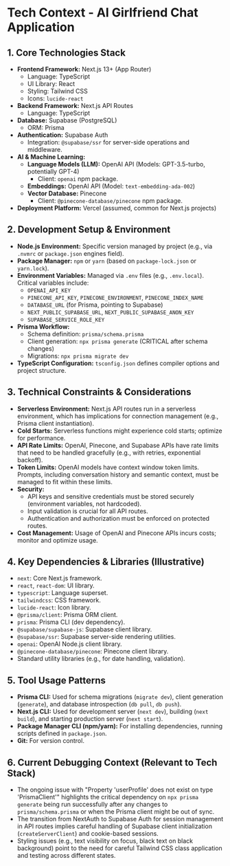 # Tech Context - AI Girlfriend Chat Application

## 1. Core Technologies Stack

-   **Frontend Framework:** Next.js 13+ (App Router)
    -   Language: TypeScript
    -   UI Library: React
    -   Styling: Tailwind CSS
    -   Icons: `lucide-react`
-   **Backend Framework:** Next.js API Routes
    -   Language: TypeScript
-   **Database:** Supabase (PostgreSQL)
    -   ORM: Prisma
-   **Authentication:** Supabase Auth
    -   Integration: `@supabase/ssr` for server-side operations and middleware.
-   **AI & Machine Learning:**
    -   **Language Models (LLM):** OpenAI API (Models: GPT-3.5-turbo, potentially GPT-4)
        -   Client: `openai` npm package.
    -   **Embeddings:** OpenAI API (Model: `text-embedding-ada-002`)
    -   **Vector Database:** Pinecone
        -   Client: `@pinecone-database/pinecone` npm package.
-   **Deployment Platform:** Vercel (assumed, common for Next.js projects)

## 2. Development Setup & Environment

-   **Node.js Environment:** Specific version managed by project (e.g., via `.nvmrc` or `package.json` engines field).
-   **Package Manager:** `npm` or `yarn` (based on `package-lock.json` or `yarn.lock`).
-   **Environment Variables:** Managed via `.env` files (e.g., `.env.local`). Critical variables include:
    -   `OPENAI_API_KEY`
    -   `PINECONE_API_KEY`, `PINECONE_ENVIRONMENT`, `PINECONE_INDEX_NAME`
    -   `DATABASE_URL` (for Prisma, pointing to Supabase)
    -   `NEXT_PUBLIC_SUPABASE_URL`, `NEXT_PUBLIC_SUPABASE_ANON_KEY`
    -   `SUPABASE_SERVICE_ROLE_KEY`
-   **Prisma Workflow:**
    -   Schema definition: `prisma/schema.prisma`
    -   Client generation: `npx prisma generate` (CRITICAL after schema changes)
    -   Migrations: `npx prisma migrate dev`
-   **TypeScript Configuration:** `tsconfig.json` defines compiler options and project structure.

## 3. Technical Constraints & Considerations

-   **Serverless Environment:** Next.js API routes run in a serverless environment, which has implications for connection management (e.g., Prisma client instantiation).
-   **Cold Starts:** Serverless functions might experience cold starts; optimize for performance.
-   **API Rate Limits:** OpenAI, Pinecone, and Supabase APIs have rate limits that need to be handled gracefully (e.g., with retries, exponential backoff).
-   **Token Limits:** OpenAI models have context window token limits. Prompts, including conversation history and semantic context, must be managed to fit within these limits.
-   **Security:**
    -   API keys and sensitive credentials must be stored securely (environment variables, not hardcoded).
    -   Input validation is crucial for all API routes.
    -   Authentication and authorization must be enforced on protected routes.
-   **Cost Management:** Usage of OpenAI and Pinecone APIs incurs costs; monitor and optimize usage.

## 4. Key Dependencies & Libraries (Illustrative)

-   `next`: Core Next.js framework.
-   `react`, `react-dom`: UI library.
-   `typescript`: Language superset.
-   `tailwindcss`: CSS framework.
-   `lucide-react`: Icon library.
-   `@prisma/client`: Prisma ORM client.
-   `prisma`: Prisma CLI (dev dependency).
-   `@supabase/supabase-js`: Supabase client library.
-   `@supabase/ssr`: Supabase server-side rendering utilities.
-   `openai`: OpenAI Node.js client library.
-   `@pinecone-database/pinecone`: Pinecone client library.
-   Standard utility libraries (e.g., for date handling, validation).

## 5. Tool Usage Patterns

-   **Prisma CLI:** Used for schema migrations (`migrate dev`), client generation (`generate`), and database introspection (`db pull`, `db push`).
-   **Next.js CLI:** Used for development server (`next dev`), building (`next build`), and starting production server (`next start`).
-   **Package Manager CLI (npm/yarn):** For installing dependencies, running scripts defined in `package.json`.
-   **Git:** For version control.

## 6. Current Debugging Context (Relevant to Tech Stack)
-   The ongoing issue with "Property 'userProfile' does not exist on type 'PrismaClient'" highlights the critical dependency on `npx prisma generate` being run successfully after any changes to `prisma/schema.prisma` or when the Prisma client might be out of sync.
-   The transition from NextAuth to Supabase Auth for session management in API routes implies careful handling of Supabase client initialization (`createServerClient`) and cookie-based sessions.
-   Styling issues (e.g., text visibility on focus, black text on black background) point to the need for careful Tailwind CSS class application and testing across different states.
